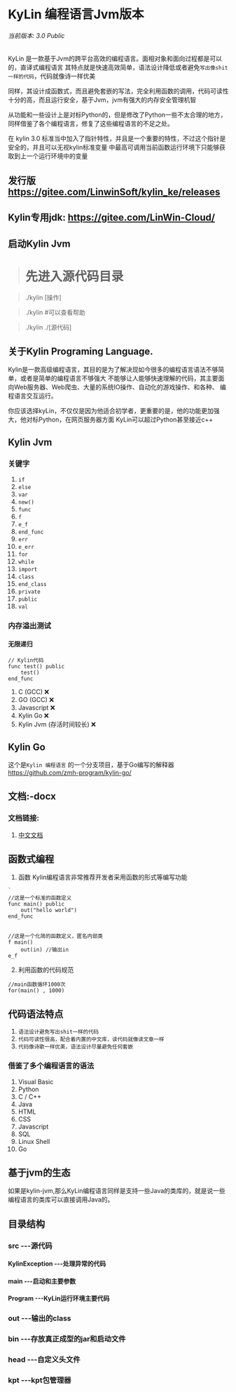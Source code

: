 # KyLin 编程语言Jvm版本
###### 当前版本: 3.0 Public
KyLin 是一款基于Jvm的跨平台高效的编程语言。面相对象和面向过程都是可以的，直译式编程语言
其特点就是快速高效简单，语法设计降低或者避免```写出像shit一样的代码```，代码就像诗一样优美
  
同样，其设计成函数式，而且避免套嵌的写法，完全利用函数的调用，代码可读性十分的高，而且运行安全，基于Jvm，jvm有强大的内存安全管理机智

从功能和一些设计上是对标Python的，但是修改了Python一些不太合理的地方，同样借鉴了各个编程语言，修复了这些编程语言的不足之处。

在 kylin 3.0 标准当中加入了指针特性，并且是一个重要的特性，不过这个指针是安全的，并且可以无视kylin标准变量
中最高可调用当前函数运行环境下只能够获取到上一个运行环境中的变量

## 发行版 https://gitee.com/LinwinSoft/kylin_ke/releases
## Kylin专用jdk: https://gitee.com/LinWin-Cloud/

## 启动Kylin Jvm
> # 先进入源代码目录

> ./kylin [操作]

> ./kylin #可以查看帮助

> ./kylin ./[源代码]

## 关于Kylin Programing Language.
Kylin是一款高级编程语言，其目的是为了解决现如今很多的编程语言语法不够简单，或者是简单的编程语言不够强大
不能够让人能够快速理解的代码，其主要面向Web服务器、Web爬虫、大量的系统IO操作、自动化的游戏操作、和各种、
编程语言交互运行。

你应该选择kyLin，不仅仅是因为他适合初学者，更重要的是，他的功能更加强大，他对标Python，在网页服务器方面
KyLin可以超过Python甚至接近c++

##  Kylin Jvm
### 关键字
1. ```if```
2. ```else```
3. ```var```
4. ```new()```
5. ```func```
6. ```f```
7. ```e_f```
8. ```end_func```
9. ```err```
10. ```e_err```
11. ```for```
12. ```while```
13. ```import```
14. ```class```
15. ```end_class```
16. ```private```
17. ```public```
18. ```val```

### 内存溢出测试
#### 无限递归
```
// Kylin代码
func test() public
	test()
end_func
```
1. C (GCC) ❌
2. GO (GCC) ❌
3. Javascript ❌
4. Kylin Go ❌
5. Kylin Jvm (存活时间较长)  ❌ 

## Kylin Go
这个是```Kylin 编程语言``` 的一个分支项目，基于Go编写的解释器
https://github.com/zmh-program/kylin-go/

## 文档:-docx
### 文档链接:
1. <a href='https://gitee.com/Linwin-Cloud/kylin-language/tree/master/doc/Chinese'>中文文档</a>

## 函数式编程
1. 函数
Kylin编程语言非常推荐开发者采用函数的形式等编写功能
```
`
//这是一个标准的函数定义
func main() public
	out("hello world")
end_func

```
```

//这是一个化简的函数定义，匿名内部类
f main()
	out(in) //输出in
e_f

```

2. 利用函数的代码规范

```
//main函数循环1000次
for(main() , 1000)  
```

## 代码语法特点
1. ```语法设计避免写出shit一样的代码```
2. ```代码可读性很高，配合着内置的中文库，读代码就像读文章一样```
3. ```代码像诗歌一样优美，语法设计尽量避免任何套嵌```

### 借鉴了多个编程语言的语法
1. Visual Basic
2. Python
3. C / C++
4. Java
5. HTML
6. CSS
7. Javascript
8. SQL
9. Linux Shell
10. Go

## 基于jvm的生态
如果是kylin-jvm,那么KyLin编程语言同样是支持一些Java的类库的，就是说一些编程语言的类库可以直接调用Java的。

## 目录结构
### src ---源代码
#### KylinException	---处理异常的代码
#### main ---启动和主要参数
#### Program ---KyLin运行环境主要代码

### out ---输出的class
### bin ---存放真正成型的jar和启动文件
### head ---自定义头文件
### kpt ---kpt包管理器
